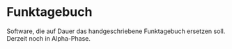 Funktagebuch
============

Software, die auf Dauer das handgeschriebene Funktagebuch ersetzen soll. Derzeit noch in Alpha-Phase.
